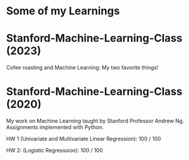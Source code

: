 # Some of my Learnings

# Stanford-Machine-Learning-Class (2023)
Cofee roasting and Machine Learning: My two favorite things!

# Stanford-Machine-Learning-Class (2020)

My work on Machine Learning taught by Stanford Professor Andrew Ng. Assignments implemented with Python.

HW 1 (Univariate and Multivariate Linear Regression): 100 / 100

HW 2: (Logistic Regresssion): 100 / 100


